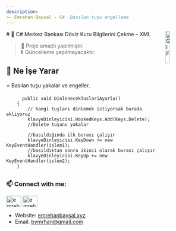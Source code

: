 ```yaml
---
description: 
>- Emrehan Baysal - C#  Basılan tuşu engelleme
---
```


<img align="right" alt="GIF" src="https://global-uploads.webflow.com/6097e0eca1e875de53031ff6/61bb05edca00197f2e7a19cf_Csharp_Logo.png" width="15%"/>
# 🌱 C# Merkez Bankası Döviz Kuru Bilgilerini Çekme – XML

> 📣 Proje amaçlı yapılmıştır.</br>
> ⏬ Güncelleme yapılmayacaktır. </br>


## 🔰 Ne İşe Yarar
⭐ Basılan tuşu yakalar ve engeller.</br>


          public void DinlenecekTuslariAyarla()
        {
            // hangi tuşları dinlemek istiyorsak burada ekliyoruz                
            klavyeDinleyicisi.HookedKeys.Add(Keys.Delete);
            //Delete tuşunu yakalar

            //basıldığında ilk burası çalışır
            klavyeDinleyicisi.KeyDown += new KeyEventHandler(islem1);
            //basıldıktan sonra ikinci olarak burası çalışır
            klavyeDinleyicisi.KeyUp += new KeyEventHandler(islem2);
        }



## <h3 align="left"> 📫 Connect with me:</h3>
<p align="left">
<a href="https://linkedin.com/in/emrehan-baysal" target="blank"><img align="center" src="https://raw.githubusercontent.com/rahuldkjain/github-profile-readme-generator/master/src/images/icons/Social/linked-in-alt.svg" alt="emrehan-baysal" height="30" width="40" /></a>
<a href="https://instagram.com/emrehanbysal" target="blank"><img align="center" src="https://raw.githubusercontent.com/rahuldkjain/github-profile-readme-generator/master/src/images/icons/Social/instagram.svg" alt="emrehanbysal" height="30" width="40" /></a>
  
</p>

- Website: [emrehanbaysal.xyz](https://www.emrehanbaysal.xyz//)
- Email: [bymrhan@gmail.com](mailto:bymrhan@gmail.com)
